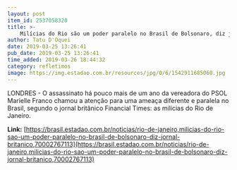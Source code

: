 ```yaml
---
layout: post
item_id: 2537058320
title: >-
    Milícias do Rio são um poder paralelo no Brasil de Bolsonaro, diz jornal britânico
author: Tatu D'Oquei
date: 2019-03-25 13:26:41
pub_date: 2019-03-25 13:26:41
time_added: 2019-03-26 18:44:32
category: refletimos
image: https://img.estadao.com.br/resources/jpg/0/6/1542911685060.jpg
---
```


LONDRES - O assassinato há pouco mais de um ano da vereadora do PSOL Marielle Franco chamou a atenção para uma ameaça diferente e paralela no Brasil, segundo o jornal britânico Financial Times: as milícias do Rio de Janeiro.

**Link:** [https://brasil.estadao.com.br/noticias/rio-de-janeiro,milicias-do-rio-sao-um-poder-paralelo-no-brasil-de-bolsonaro-diz-jornal-britanico,70002767113](https://brasil.estadao.com.br/noticias/rio-de-janeiro,milicias-do-rio-sao-um-poder-paralelo-no-brasil-de-bolsonaro-diz-jornal-britanico,70002767113)

